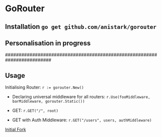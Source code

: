 GoRouter
=======

## Installation `go get github.com/anistark/gorouter`


## Personalisation in progress


#########################################################################


## Usage

Initialising Router: `r := gorouter.New()`


* Declaring universal middleware for all routers: `r.Use(fooMiddleware, barMiddleware, gorouter.Static())`

* GET: `r.GET("/", root)`

* GET with Auth Middleware: `r.GET("/users", users, authMiddleware)`


[Initial Fork](https://github.com/acmacalister/helm)
